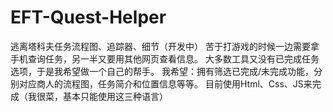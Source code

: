 # EFT-Quest-Helper
逃离塔科夫任务流程图、追踪器、细节（开发中）
苦于打游戏的时候一边需要拿手机查询任务，另一半又要用其他网页查看信息。
大多数工具又没有已完成任务选项，于是我希望做一个自己的帮手。
我希望：拥有筛选已完成/未完成功能，分别对应商人的流程图，任务简介和位置信息等等。
目前使用Html、Css、JS来完成（我很菜，基本只能使用这三种语言）
